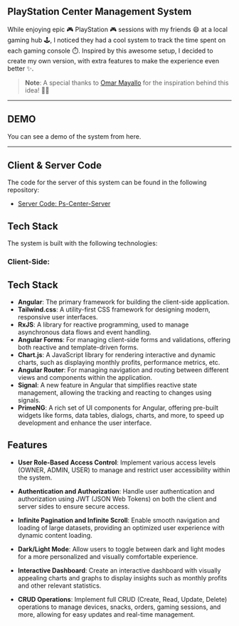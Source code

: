 ## PlayStation Center Management System

While enjoying epic 🎮 PlayStation 🎮 sessions with my friends 😄 at a local gaming hub 🕹️, I noticed they had a cool system to track the time spent on each gaming console ⏱️. Inspired by this awesome setup, I decided to create my own version, with extra features to make the experience even better ✨.

> **Note**: A special thanks to [Omar Mayallo](https://github.com/omar1Mayallo) for the inspiration behind this idea! 🙏✨

<hr/>

## DEMO

You can see a demo of the system from here.

<!-- <img src="/assets/login.png" width="300" alt="Image 1" />
<img src="/assets/register.png" width="300" alt="Image 2" />
<img src="/assets/home.png" width="300" alt="Image 3" /> -->

<hr/>

## Client & Server Code

The code for the server of this system can be found in the following repository:

- [Server Code: Ps-Center-Server](https://github.com/omar1Mayallo/ps-center-server)

## Tech Stack

The system is built with the following technologies:

### Client-Side:

## Tech Stack

- **Angular**: The primary framework for building the client-side application.
- **Tailwind.css**: A utility-first CSS framework for designing modern, responsive user interfaces.
- **RxJS**: A library for reactive programming, used to manage asynchronous data flows and event handling.
- **Angular Forms**: For managing client-side forms and validations, offering both reactive and template-driven forms.
- **Chart.js**: A JavaScript library for rendering interactive and dynamic charts, such as displaying monthly profits, performance metrics, etc.
- **Angular Router**: For managing navigation and routing between different views and components within the application.
- **Signal**: A new feature in Angular that simplifies reactive state management, allowing the tracking and reacting to changes using signals.
- **PrimeNG**: A rich set of UI components for Angular, offering pre-built widgets like forms, data tables, dialogs, charts, and more, to speed up development and enhance the user interface.

## Features

- **User Role-Based Access Control**:
  Implement various access levels (OWNER, ADMIN, USER) to manage and restrict user accessibility within the system.

- **Authentication and Authorization**:
  Handle user authentication and authorization using JWT (JSON Web Tokens) on both the client and server sides to ensure secure access.

- **Infinite Pagination and Infinite Scroll**:
  Enable smooth navigation and loading of large datasets, providing an optimized user experience with dynamic content loading.

- **Dark/Light Mode**:
  Allow users to toggle between dark and light modes for a more personalized and visually comfortable experience.

- **Interactive Dashboard**:
  Create an interactive dashboard with visually appealing charts and graphs to display insights such as monthly profits and other relevant statistics.

- **CRUD Operations**:
  Implement full CRUD (Create, Read, Update, Delete) operations to manage devices, snacks, orders, gaming sessions, and more, allowing for easy updates and real-time management.
